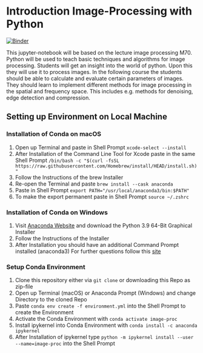 # Introduction Image-Processing with Python
[![Binder](https://mybinder.org/badge_logo.svg)](https://mybinder.org/v2/gh/johnny-vo/image-proc-binder/main?labpath=notebooks%2Findex.ipynb)

This jupyter-notebook will be based on the lecture image processing M70. Python will be used to teach basic techniques and algorithms for image processing. Students will get an insight into the world of python. Upon this they will use it to process images.
In the following course the students should be able to calculate and evaluate certain parameters of images. They should learn to implement different methods for image processing in the spatial and frequency space. 
This includes e.g. methods for denoising, edge detection and compression. 

## Setting up Environment on Local Machine 
### Installation of Conda on macOS
1. Open up Terminal and paste in Shell Prompt `xcode-select --install`
2. After Installation of the Command Line Tool for Xcode paste in the same Shell Prompt `/bin/bash -c "$(curl -fsSL https://raw.githubusercontent.com/Homebrew/install/HEAD/install.sh)"`
3. Follow the Instructions of the brew Installer
4. Re-open the Terminal and paste `brew install --cask anaconda`
5. Paste in Shell Prompt `export PATH="/usr/local/anaconda3/bin:$PATH"`
6. To make the export permanent paste in Shell Prompt `source ~/.zshrc`


### Installation of Conda on Windows
1. Visit [Anaconda Website](https://www.anaconda.com/products/distribution#windows) and download the Python 3.9 64-Bit Graphical Installer
2. Follow the Instructions of the Installer
3. After Installation you should have an additional Command Prompt installed (anaconda3) 
For further questions follow this [site](https://medium.com/@GalarnykMichael/install-python-anaconda-on-windows-2020-f8e188f9a63d)

### Setup Conda Environment 
1. Clone this repository either via `git clone` or downloading this Repo as zip-file
2. Open up Terminal (macOS) or Anaconda Prompt (Windows) and change Directory to the cloned Repo
3. Paste `conda env create -f environment.yml` into the Shell Prompt to create the Environment
4. Activate the Conda Environment with `conda activate image-proc`
5. Install ipykernel into Conda Environment with `conda install -c anaconda ipykernel`
6. After Installation of ipykernel type `python -m ipykernel install --user --name=image-proc` into the Shell Prompt 







